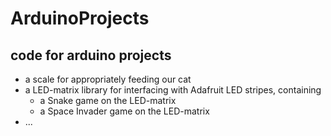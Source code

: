 # ArduinoProjects
code for arduino projects
---
* a scale for appropriately feeding our cat 
* a LED-matrix library for interfacing with Adafruit LED stripes, containing
  * a Snake game on the LED-matrix
  * a Space Invader game on the LED-matrix
* ...
